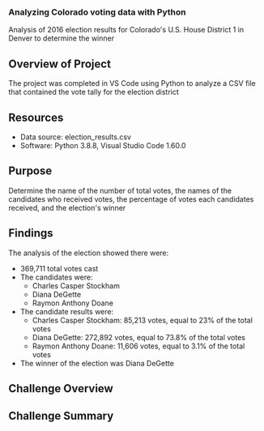 ### Analyzing Colorado voting data with Python
Analysis of 2016 election results for Colorado's U.S. House District 1 in Denver to determine the winner

## Overview of Project
The project was completed in VS Code using Python to analyze a CSV file that contained the vote tally for the election district

## Resources
- Data source: election_results.csv
- Software: Python 3.8.8, Visual Studio Code 1.60.0

## Purpose
Determine the name of the number of total votes, the names of the candidates who received votes, the percentage of votes each candidates received, and the election's winner

## **Findings**

The analysis of the election showed there were:
- 369,711 total votes cast
- The candidates were:
    - Charles Casper Stockham
    - Diana DeGette
    - Raymon Anthony Doane
- The candidate results were:
    - Charles Casper Stockham: 85,213 votes, equal to 23% of the total votes
    - Diana DeGette: 272,892 votes, equal to 73.8% of the total votes
    - Raymon Anthony Doane: 11,606 votes, equal to 3.1% of the total votes
- The winner of the election was Diana DeGette

## Challenge Overview

## Challenge Summary

